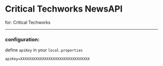 # Critical Techworks NewsAPI
for: Critical Techworks

---

### configuration:

define `apiKey` in your `local.properties`

```
apiKey=XXXXXXXXXXXXXXXXXXXXXXXXXXXXXXXX
```